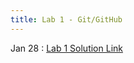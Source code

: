 ```yaml
---
title: Lab 1 - Git/GitHub
---
```


Jan 28
: [Lab 1 Solution Link](https://www.youtube.com/watch?v=rbIfJvoivck)
